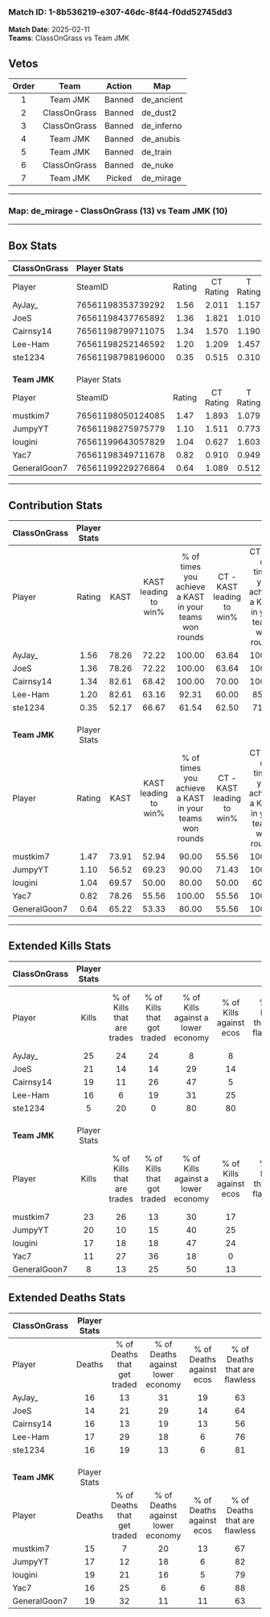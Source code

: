 ### Match ID: 1-8b536219-e307-46dc-8f44-f0dd52745dd3  
**Match Date**: 2025-02-11  
**Teams**: ClassOnGrass vs Team JMK  

## Vetos  

| Order | Team | Action | Map |
| :---: | :--: | :----: | --- |
| 1 | Team JMK | Banned | de_ancient |
| 2 | ClassOnGrass | Banned | de_dust2 |
| 3 | ClassOnGrass | Banned | de_inferno |
| 4 | Team JMK | Banned | de_anubis |
| 5 | Team JMK | Banned | de_train |
| 6 | ClassOnGrass | Banned | de_nuke |
| 7 | Team JMK | Picked | de_mirage |

---  

### **Map**: de_mirage - ClassOnGrass (13) vs Team JMK (10)  
---  

## Box Stats  

| **ClassOnGrass** | Player Stats      |        |           |          |       |       |       |         |        |      |     |
| :- | :- | :-: | :-: | :-: | :-: | :-: | :-: | :-: | :-: | :-: | :-: |
| Player           | SteamID           | Rating | CT Rating | T Rating | KAST  |  ADR  | Kills | Assists | Deaths | K/D  | HS% |
| AyJay_           | 76561198353739292 |  1.56  |   2.011   |  1.157   | 78.26 | 105.4 |  25   |    4    |   16   | 1.56 | 52  |
| JoeS             | 76561198437765892 |  1.36  |   1.821   |  1.010   | 78.26 | 79.0  |  21   |    3    |   14   | 1.50 | 52  |
| Cairnsy14        | 76561198799711075 |  1.34  |   1.570   |  1.190   | 82.61 | 94.4  |  19   |    7    |   16   | 1.19 | 47  |
| Lee-Ham          | 76561198252146592 |  1.20  |   1.209   |  1.457   | 82.61 | 90.8  |  16   |    8    |   17   | 0.94 | 68  |
| ste1234          | 76561198798196000 |  0.35  |   0.515   |  0.310   | 52.17 | 25.9  |   5   |    1    |   16   | 0.31 | 20  |
|                  |                   |        |           |          |       |       |       |         |        |      |     |
|                  |                   |        |           |          |       |       |       |         |        |      |     |
|                  |                   |        |           |          |       |       |       |         |        |      |     |
| **Team JMK**     | Player Stats      |        |           |          |       |       |       |         |        |      |     |
| Player           | SteamID           | Rating | CT Rating | T Rating | KAST  |  ADR  | Kills | Assists | Deaths | K/D  | HS% |
| mustkim7         | 76561198050124085 |  1.47  |   1.893   |  1.079   | 73.91 | 102.8 |  23   |    5    |   15   | 1.53 | 56  |
| JumpyYT          | 76561198275975779 |  1.10  |   1.511   |  0.773   | 56.52 | 84.7  |  20   |    0    |   17   | 1.18 | 70  |
| lougini          | 76561199643057829 |  1.04  |   0.627   |  1.603   | 69.57 | 82.0  |  17   |    3    |   19   | 0.89 | 64  |
| Yac7             | 76561198349711678 |  0.82  |   0.910   |  0.949   | 78.26 | 42.2  |  11   |    3    |   16   | 0.69 |  9  |
| GeneralGoon7     | 76561199229276864 |  0.64  |   1.089   |  0.512   | 65.22 | 63.1  |   8   |    9    |   19   | 0.42 | 87  |
---  

## Contribution Stats  

| **ClassOnGrass** | Player Stats |       |                      |                                                        |                           |                                                             |                          |                                                            |
| :- | :-: | :-: | :-: | :-: | :-: | :-: | :-: | :-: |
| Player           |    Rating    | KAST  | KAST leading to win% | % of times you achieve a KAST in your teams won rounds | CT - KAST leading to win% | CT - % of times you achieve a KAST in your teams won rounds | T - KAST leading to win% | T - % of times you achieve a KAST in your teams won rounds |
| AyJay_           |     1.56     | 78.26 |        72.22         |                         100.00                         |           63.64           |                           100.00                            |          85.71           |                           100.00                           |
| JoeS             |     1.36     | 78.26 |        72.22         |                         100.00                         |           63.64           |                           100.00                            |          85.71           |                           100.00                           |
| Cairnsy14        |     1.34     | 82.61 |        68.42         |                         100.00                         |           70.00           |                           100.00                            |          66.67           |                           100.00                           |
| Lee-Ham          |     1.20     | 82.61 |        63.16         |                         92.31                          |           60.00           |                            85.71                            |          66.67           |                           100.00                           |
| ste1234          |     0.35     | 52.17 |        66.67         |                         61.54                          |           62.50           |                            71.43                            |          75.00           |                           50.00                            |
|                  |              |       |                      |                                                        |                           |                                                             |                          |                                                            |
|                  |              |       |                      |                                                        |                           |                                                             |                          |                                                            |
|                  |              |       |                      |                                                        |                           |                                                             |                          |                                                            |
| **Team JMK**     | Player Stats |       |                      |                                                        |                           |                                                             |                          |                                                            |
| Player           |    Rating    | KAST  | KAST leading to win% | % of times you achieve a KAST in your teams won rounds | CT - KAST leading to win% | CT - % of times you achieve a KAST in your teams won rounds | T - KAST leading to win% | T - % of times you achieve a KAST in your teams won rounds |
| mustkim7         |     1.47     | 73.91 |        52.94         |                         90.00                          |           55.56           |                           100.00                            |          50.00           |                           80.00                            |
| JumpyYT          |     1.10     | 56.52 |        69.23         |                         90.00                          |           71.43           |                           100.00                            |          66.67           |                           80.00                            |
| lougini          |     1.04     | 69.57 |        50.00         |                         80.00                          |           50.00           |                            60.00                            |          50.00           |                           100.00                           |
| Yac7             |     0.82     | 78.26 |        55.56         |                         100.00                         |           55.56           |                           100.00                            |          55.56           |                           100.00                           |
| GeneralGoon7     |     0.64     | 65.22 |        53.33         |                         80.00                          |           55.56           |                           100.00                            |          50.00           |                           60.00                            |
---  

## Extended Kills Stats  

| **ClassOnGrass** | Player Stats |                            |                            |                                    |                         |                              |                                 |                                       |                    |           |
| :- | :-: | :-: | :-: | :-: | :-: | :-: | :-: | :-: | :-: | :-: |
| Player           |    Kills     | % of Kills that are trades | % of Kills that got traded | % of Kills against a lower economy | % of Kills against ecos | % of Kills that are flawless | % of Kills that are close duels | % of Kills that are assisted by flash | Pistol Round Kills | AWP Kills |
| AyJay_           |      25      |             24             |             24             |                 8                  |            8            |              56              |               12                |                   0                   |         0          |     5     |
| JoeS             |      21      |             14             |             14             |                 29                 |           14            |              81              |                0                |                   0                   |         0          |     1     |
| Cairnsy14        |      19      |             11             |             26             |                 47                 |            5            |              79              |                0                |                   0                   |         0          |     1     |
| Lee-Ham          |      16      |             6              |             19             |                 31                 |           25            |              88              |                6                |                   6                   |         0          |     1     |
| ste1234          |      5       |             20             |             0              |                 80                 |           80            |              60              |                0                |                   0                   |         0          |     1     |
|                  |              |                            |                            |                                    |                         |                              |                                 |                                       |                    |           |
|                  |              |                            |                            |                                    |                         |                              |                                 |                                       |                    |           |
|                  |              |                            |                            |                                    |                         |                              |                                 |                                       |                    |           |
| **Team JMK**     | Player Stats |                            |                            |                                    |                         |                              |                                 |                                       |                    |           |
| Player           |    Kills     | % of Kills that are trades | % of Kills that got traded | % of Kills against a lower economy | % of Kills against ecos | % of Kills that are flawless | % of Kills that are close duels | % of Kills that are assisted by flash | Pistol Round Kills | AWP Kills |
| mustkim7         |      23      |             26             |             13             |                 30                 |           17            |              78              |                0                |                   0                   |         0          |     2     |
| JumpyYT          |      20      |             10             |             15             |                 40                 |           25            |              65              |               10                |                   5                   |         0          |     1     |
| lougini          |      17      |             18             |             18             |                 47                 |           24            |              65              |               12                |                   6                   |         0          |     2     |
| Yac7             |      11      |             27             |             36             |                 18                 |            0            |              64              |                9                |                   0                   |         6          |     1     |
| GeneralGoon7     |      8       |             13             |             25             |                 50                 |           13            |              63              |                0                |                   0                   |         0          |     1     |
## Extended Deaths Stats  

| **ClassOnGrass** | Player Stats |                             |                                   |                          |                               |                            |                           |               |
| :- | :-: | :-: | :-: | :-: | :-: | :-: | :-: | :-: |
| Player           |    Deaths    | % of Deaths that get traded | % of Deaths against lower economy | % of Deaths against ecos | % of Deaths that are flawless | % of Deaths that are close | % of Deaths while blinded | Deaths to AWP |
| AyJay_           |      16      |             13              |                31                 |            19            |              63               |             6              |             0             |       2       |
| JoeS             |      14      |             21              |                29                 |            14            |              64               |             0              |             0             |       0       |
| Cairnsy14        |      16      |             13              |                19                 |            13            |              56               |             13             |             6             |       1       |
| Lee-Ham          |      17      |             29              |                18                 |            6             |              76               |             12             |             0             |       2       |
| ste1234          |      16      |             19              |                13                 |            6             |              81               |             0              |             6             |       1       |
|                  |              |                             |                                   |                          |                               |                            |                           |               |
|                  |              |                             |                                   |                          |                               |                            |                           |               |
|                  |              |                             |                                   |                          |                               |                            |                           |               |
| **Team JMK**     | Player Stats |                             |                                   |                          |                               |                            |                           |               |
| Player           |    Deaths    | % of Deaths that get traded | % of Deaths against lower economy | % of Deaths against ecos | % of Deaths that are flawless | % of Deaths that are close | % of Deaths while blinded | Deaths to AWP |
| mustkim7         |      15      |              7              |                20                 |            13            |              67               |             7              |             0             |       0       |
| JumpyYT          |      17      |             12              |                18                 |            6             |              82               |             0              |             6             |       0       |
| lougini          |      19      |             21              |                16                 |            5             |              79               |             5              |             0             |       0       |
| Yac7             |      16      |             25              |                 6                 |            6             |              88               |             0              |             0             |       0       |
| GeneralGoon7     |      19      |             32              |                11                 |            11            |              63               |             11             |             0             |       0       |
